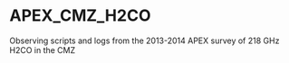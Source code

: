 APEX_CMZ_H2CO
=============

Observing scripts and logs from the 2013-2014 APEX survey of 218 GHz H2CO in the CMZ 
